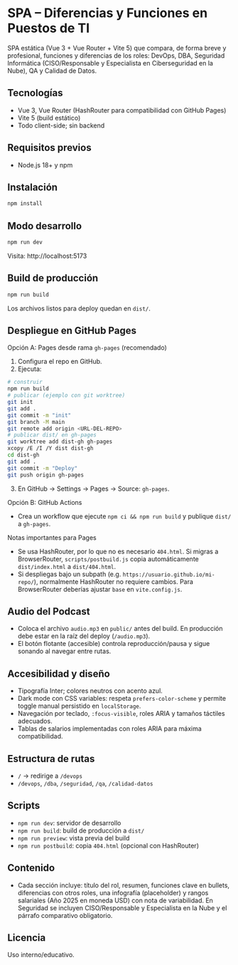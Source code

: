 # SPA – Diferencias y Funciones en Puestos de TI

SPA estática (Vue 3 + Vue Router + Vite 5) que compara, de forma breve y profesional, funciones y diferencias de los roles: DevOps, DBA, Seguridad Informática (CISO/Responsable y Especialista en Ciberseguridad en la Nube), QA y Calidad de Datos.

## Tecnologías
- Vue 3, Vue Router (HashRouter para compatibilidad con GitHub Pages)
- Vite 5 (build estático)
- Todo client-side; sin backend

## Requisitos previos
- Node.js 18+ y npm

## Instalación
```bash
npm install
```

## Modo desarrollo
```bash
npm run dev
```
Visita: http://localhost:5173

## Build de producción
```bash
npm run build
```
Los archivos listos para deploy quedan en `dist/`.

## Despliegue en GitHub Pages
Opción A: Pages desde rama `gh-pages` (recomendado)
1) Configura el repo en GitHub.
2) Ejecuta:
```bash
# construir
npm run build
# publicar (ejemplo con git worktree)
git init
git add .
git commit -m "init"
git branch -M main
git remote add origin <URL-DEL-REPO>
# publicar dist/ en gh-pages
git worktree add dist-gh gh-pages
xcopy /E /I /Y dist dist-gh
cd dist-gh
git add .
git commit -m "Deploy"
git push origin gh-pages
```
3) En GitHub → Settings → Pages → Source: `gh-pages`.

Opción B: GitHub Actions
- Crea un workflow que ejecute `npm ci && npm run build` y publique `dist/` a `gh-pages`.

Notas importantes para Pages
- Se usa HashRouter, por lo que no es necesario `404.html`. Si migras a BrowserRouter, `scripts/postbuild.js` copia automáticamente `dist/index.html` a `dist/404.html`.
- Si despliegas bajo un subpath (e.g. `https://usuario.github.io/mi-repo/`), normalmente HashRouter no requiere cambios. Para BrowserRouter deberías ajustar `base` en `vite.config.js`.

## Audio del Podcast
- Coloca el archivo `audio.mp3` en `public/` antes del build. En producción debe estar en la raíz del deploy (`/audio.mp3`).
- El botón flotante (accesible) controla reproducción/pausa y sigue sonando al navegar entre rutas.

## Accesibilidad y diseño
- Tipografía Inter; colores neutros con acento azul.
- Dark mode con CSS variables: respeta `prefers-color-scheme` y permite toggle manual persistido en `localStorage`.
- Navegación por teclado, `:focus-visible`, roles ARIA y tamaños táctiles adecuados.
- Tablas de salarios implementadas con roles ARIA para máxima compatibilidad.

## Estructura de rutas
- `/` → redirige a `/devops`
- `/devops`, `/dba`, `/seguridad`, `/qa`, `/calidad-datos`

## Scripts
- `npm run dev`: servidor de desarrollo
- `npm run build`: build de producción a `dist/`
- `npm run preview`: vista previa del build
- `npm run postbuild`: copia `404.html` (opcional con HashRouter)

## Contenido
- Cada sección incluye: título del rol, resumen, funciones clave en bullets, diferencias con otros roles, una infografía (placeholder) y rangos salariales (Año 2025 en moneda USD) con nota de variabilidad. En Seguridad se incluyen CISO/Responsable y Especialista en la Nube y el párrafo comparativo obligatorio.

## Licencia
Uso interno/educativo.
